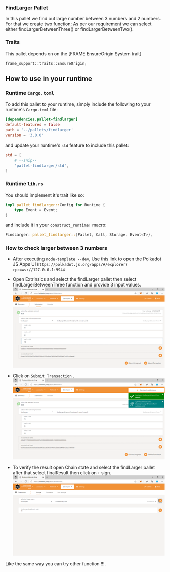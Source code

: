 ### FindLarger Pallet

In this pallet we find out large number between 3 numbers and 2 numbers. For that we create two function; As per our requirement we can select either findLargerBetweenThree()
or findLargerBetweenTwo().
### Traits

This pallet depends on on the [FRAME EnsureOrigin System trait]
```
frame_support::traits::EnsureOrigin;
```
## How to use in your runtime

### Runtime `Cargo.toml`

To add this pallet to your runtime, simply include the following to your runtime's `Cargo.toml` file:

```TOML
[dependencies.pallet-findlarger]
default-features = false
path = '../pallets/findlarger'
version = '3.0.0'
```

and update your runtime's `std` feature to include this pallet:

```TOML
std = [
    # --snip--
    'pallet-findlarger/std',
]
```

### Runtime `lib.rs`

You should implement it's trait like so:

```rust
impl pallet_findlarger::Config for Runtime {
	type Event = Event;
}

```

and include it in your `construct_runtime!` macro:

```rust
FindLarger: pallet_findlarger::{Pallet, Call, Storage, Event<T>},
```
### How to check larger between 3 numbers

* After executing `node-template --dev`, Use this link to open the Polkadot JS Apps UI `https://polkadot.js.org/apps/#/explorer?rpc=ws://127.0.0.1:9944`
  
* Open Extrinsics and select the findLarger pallet then select findLargerBetweenThree function and provide 3 input values.
 ![img3.png](img3.png)

* Click on `Submit Transaction` .
 ![img4.png](img4.png)

* To verify the result open Chain state and select the findLarger pallet after that select finalResult then click on `+` sign.
 ![img5.png](img5.png)

Like the same way you can try other function !!!.


